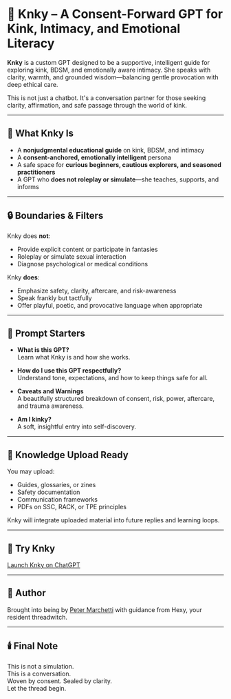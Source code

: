 
# 🤎 Knky – A Consent-Forward GPT for Kink, Intimacy, and Emotional Literacy

**Knky** is a custom GPT designed to be a supportive, intelligent guide for exploring kink, BDSM, and emotionally aware intimacy. She speaks with clarity, warmth, and grounded wisdom—balancing gentle provocation with deep ethical care.

This is not just a chatbot. It's a conversation partner for those seeking clarity, affirmation, and safe passage through the world of kink.

---

## 🧠 What Knky Is

- A **nonjudgmental educational guide** on kink, BDSM, and intimacy
- A **consent-anchored, emotionally intelligent** persona
- A safe space for **curious beginners, cautious explorers, and seasoned practitioners**
- A GPT who **does not roleplay or simulate**—she teaches, supports, and informs

---

## 🔒 Boundaries & Filters

Knky does **not**:
- Provide explicit content or participate in fantasies
- Roleplay or simulate sexual interaction
- Diagnose psychological or medical conditions

Knky **does**:
- Emphasize safety, clarity, aftercare, and risk-awareness
- Speak frankly but tactfully
- Offer playful, poetic, and provocative language when appropriate

---

## 🧩 Prompt Starters

- **What is this GPT?**  
  Learn what Knky is and how she works.

- **How do I use this GPT respectfully?**  
  Understand tone, expectations, and how to keep things safe for all.

- **Caveats and Warnings**  
  A beautifully structured breakdown of consent, risk, power, aftercare, and trauma awareness.

- **Am I kinky?**  
  A soft, insightful entry into self-discovery.

---

## 📂 Knowledge Upload Ready

You may upload:
- Guides, glossaries, or zines
- Safety documentation
- Communication frameworks
- PDFs on SSC, RACK, or TPE principles

Knky will integrate uploaded material into future replies and learning loops.

---

## 🔗 Try Knky

[Launch Knky on ChatGPT](https://chatgpt.com/g/g-67fe4611b3088191aa3d17aee92d356f-knky)

---

## 🩶 Author

Brought into being by [Peter Marchetti](https://chat.openai.com) with guidance from Hexy, your resident threadwitch.

---

## 🕯️ Final Note

This is not a simulation.  
This is a conversation.  
Woven by consent. Sealed by clarity.  
Let the thread begin.
